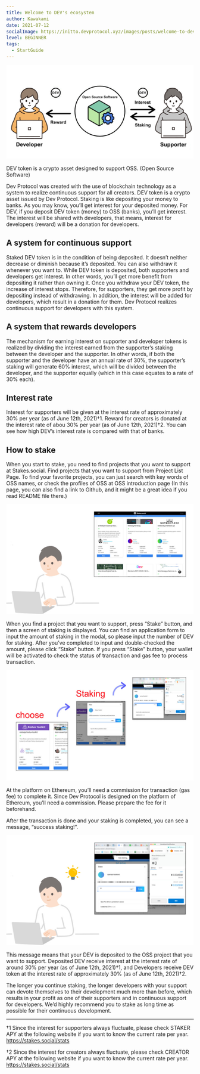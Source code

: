 ```yaml
---
title: Welcome to DEV's ecosystem
author: Kawakami
date: 2021-07-12
socialImage: https://initto.devprotocol.xyz/images/posts/welcome-to-dev-ecosystem/ogp.png
level: BEGINNER
tags:
  - StartGuide
---
```

![Welcome to DEV's ecosystem!](/images/posts/welcome-to-dev-ecosystem/1.jpeg)

DEV token is a crypto asset designed to support OSS. (Open Source Software)

Dev Protocol was created with the use of blockchain technology as a system to realize continuous support for all creators. DEV token is a crypto asset issued by Dev Protocol.
Staking is like depositing your money to banks. As you may know, you’ll get interest for your deposited money. For DEV, if you deposit DEV token (money) to OSS (banks), you’ll get interest. The interest will be shared with developers, that means, interest for developers (reward) will be a donation for developers.

## A system for continuous support

Staked DEV token is in the condition of being deposited. It doesn’t neither decrease or diminish because it’s deposited. You can also withdraw it whenever you want to. While DEV token is deposited, both supporters and developers get interest. In other words, you’ll get more benefit from depositing it rather than owning it.
Once you withdraw your DEV token, the increase of interest stops. Therefore, for supporters, they get more profit by depositing instead of withdrawing. In addition, the interest will be added for developers, which result in a donation for them. Dev Protocol realizes continuous support for developers with this system.

## A system that rewards developers

The mechanism for earning interest on supporter and developer tokens is realized by dividing the interest earned from the supporter’s staking between the developer and the supporter. In other words, if both the supporter and the developer have an annual rate of 30%, the supporter’s staking will generate 60% interest, which will be divided between the developer, and the supporter equally (which in this case equates to a rate of 30% each).

## Interest rate

Interest for supporters will be given at the interest rate of approximately 30% per year (as of June 12th, 2021)†1. Reward for creators is donated at the interest rate of abou 30% per year (as of June 12th, 2021)†2.
You can see how high DEV’s interest rate is compared with that of banks.

## How to stake

When you start to stake, you need to find projects that you want to support at Stakes.social. Find projects that you want to support from Project List Page.
To find your favorite projects, you can just search with key words of OSS names, or check the profiles of OSS at OSS introduction page (In this page, you can also find a link to Github, and it might be a great idea if you read README file there.)

![Welcome to DEV's ecosystem!](/images/posts/welcome-to-dev-ecosystem/2.jpeg)

When you find a project that you want to support, press “Stake” button, and then a screen of staking is displayed. You can find an application form to input the amount of staking in the modal, so please input the number of DEV for staking. After you’ve completed to input and double-checked the amount, please click “Stake” button.
If you press “Stake” button, your wallet will be activated to check the status of transaction and gas fee to process transaction.

![Welcome to DEV's ecosystem!](/images/posts/welcome-to-dev-ecosystem/3.jpeg)

At the platform on Ethereum, you’ll need a commission for transaction (gas fee) to complete it. Since Dev Protocol is designed on the platform of Ethereum, you’ll need a commission. Please prepare the fee for it beforehand.

After the transaction is done and your staking is completed, you can see a message, “success staking!”.

![Welcome to DEV's ecosystem!](/images/posts/welcome-to-dev-ecosystem/4.jpeg)

This message means that your DEV is deposited to the OSS project that you want to support.
Deposited DEV receive interest at the interest rate of around 30% per year (as of June 12th, 2021)†1, and Developers receive DEV token at the interest rate of approximately 30% (as of June 12th, 2021)†2.

The longer you continue staking, the longer developers with your support can devote themselves to their development much more than before, which results in your profit as one of their supporters and in continuous support for developers. We’d highly recommend you to stake as long time as possible for their continuous development.

---

†1 Since the interest for supporters always fluctuate, please check STAKER APY at the following website if you want to know the current rate per year.
https://stakes.social/stats

†2 Since the interest for creators always fluctuate, please check CREATOR APY at the following website if you want to know the current rate per year.
https://stakes.social/stats